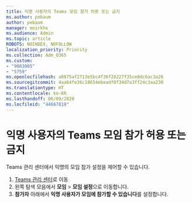 ```yaml
---
title: 익명 사용자의 Teams 모임 참가 허용 또는 금지
ms.author: pebaum
author: pebaum
manager: mnirkhe
ms.audience: Admin
ms.topic: article
ROBOTS: NOINDEX, NOFOLLOW
localization_priority: Priority
ms.collection: Adm_O365
ms.custom:
- "9003005"
- "5759"
ms.openlocfilehash: a0875af2713e5bc4f36f28227f35ce8dc6ac3a26
ms.sourcegitcommit: 4aa64fe36c18654ebeadf8f34d7a3ff24c3aa230
ms.translationtype: HT
ms.contentlocale: ko-KR
ms.lasthandoff: 06/09/2020
ms.locfileid: "44667818"
---
```

# <a name="allow-or-prevent-anonymous-users-from-joining-teams-meetings"></a>익명 사용자의 Teams 모임 참가 허용 또는 금지

Teams 관리 센터에서 익명의 모임 참가 설정을 제어할 수 있습니다.

1.  [Teams 관리 센터](https://admin.teams.microsoft.com)로 이동
2.  왼쪽 탐색 모음에서 **모임**  >  **모임 설정**으로 이동합니다.
3.  **참가자** 아래에서 **익명 사용자가 모임에 참가할 수 있습니다**를 설정합니다.
